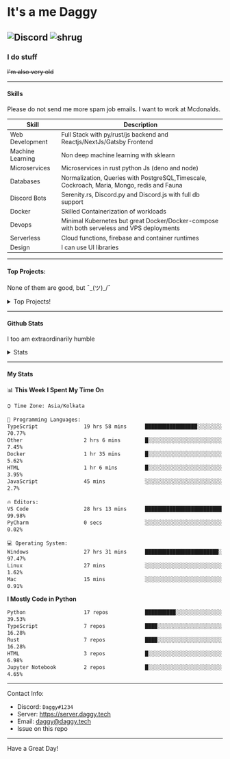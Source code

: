 
# It's a me Daggy

![Discord](https://img.shields.io/discord/491175207122370581?color=black&label=Discord&logo=discord) ![shrug](https://komarev.com/ghpvc/?username=Daggy1234&style=flat-square)
 ----

### I do stuff

~~I'm also very old~~


-----

#### Skills

Please do not send me more spam job emails. I want to work at Mcdonalds.

| Skill | Description |
| ----- | ----------- |
| Web Development | Full Stack with py/rust/js backend and Reactjs/NextJs/Gatsby Frontend
| Machine Learning | Non deep machine learning with sklearn |
| Microservices | Microservices in rust python Js (deno and node) |
| Databases | Normalization, Queries with PostgreSQL,Timescale, Cockroach,  Maria, Mongo, redis and Fauna |
| Discord Bots | Serenity.rs, Discord.py and Discord.js with full db support |
| Docker | Skilled Containerization of workloads |
| Devops | Minimal Kubernetes but great Docker/Docker-compose with both serveless and VPS deployments |
| Serverless | Cloud functions, firebase and container runtimes |
| Design | I can use UI libraries|

-----

#### Top Projects:

None of them are good, but ¯\_(ツ)_/¯
<details>
  <summary>Top Projects!</summary>
    
   - [Dagpi](https://dagpi.xyz) : Full stack api built with rust, postgres, redis, python and typescript with Full frontend dashboard and  full monitoring. Also 2 api wrappers for it.
    
   - [Dagbot](https://dagbot.daggy.tech): discord bot with website and feedback along with large fully customisable interface using Postgres and discord.py
    
   - [R.Daggy](https://github.com/Daggy1234/r.daggy): Private discord bot for my server with rust
    
   - [New York Pizza](https://github.com/Daggy1234/NewYorkPizza): A data science study that uses Data analysis and ML to predict the best place to open a pizza shop
 
</details>

-----

#### Github Stats

I too am extraordinarily humble

<details>
  <summary>Stats</summary>
<a href="https://github.com/Daggy1234">
  <img src="https://github-readme-stats.vercel.app/api?username=Daggy1234&show_icons=true&hide_border=true" />
</a><a href="https://github.com/Daggy1234">
  <img src="https://github-readme-stats.vercel.app/api/top-langs/?username=Daggy1234&layout=compact&langs_count=9&hide=css,html" />
</a><a href="https://github.com/Daggy1234">
 <img src="https://raw.githubusercontent.com/Daggy1234/generate-stats/master/generated/overview.svg" />
</a><a href="https://github.com/Daggy1234">
 <img src="https://raw.githubusercontent.com/Daggy1234/generate-stats/master/generated/languages.svg" />
 </a>
</details>
  
-----

#### My Stats

<!--START_SECTION:waka-->
📊 **This Week I Spent My Time On** 

```text
⌚︎ Time Zone: Asia/Kolkata

💬 Programming Languages: 
TypeScript               19 hrs 58 mins      █████████████████░░░░░░░░   70.77% 
Other                    2 hrs 6 mins        █░░░░░░░░░░░░░░░░░░░░░░░░   7.45% 
Docker                   1 hr 35 mins        █░░░░░░░░░░░░░░░░░░░░░░░░   5.62% 
HTML                     1 hr 6 mins         █░░░░░░░░░░░░░░░░░░░░░░░░   3.95% 
JavaScript               45 mins             ░░░░░░░░░░░░░░░░░░░░░░░░░   2.7%

🔥 Editors: 
VS Code                  28 hrs 13 mins      █████████████████████████   99.98% 
PyCharm                  0 secs              ░░░░░░░░░░░░░░░░░░░░░░░░░   0.02%

💻 Operating System: 
Windows                  27 hrs 31 mins      ████████████████████████░   97.47% 
Linux                    27 mins             ░░░░░░░░░░░░░░░░░░░░░░░░░   1.62% 
Mac                      15 mins             ░░░░░░░░░░░░░░░░░░░░░░░░░   0.91%

```

**I Mostly Code in Python** 

```text
Python                   17 repos            ██████████░░░░░░░░░░░░░░░   39.53% 
TypeScript               7 repos             ████░░░░░░░░░░░░░░░░░░░░░   16.28% 
Rust                     7 repos             ████░░░░░░░░░░░░░░░░░░░░░   16.28% 
HTML                     3 repos             █░░░░░░░░░░░░░░░░░░░░░░░░   6.98% 
Jupyter Notebook         2 repos             █░░░░░░░░░░░░░░░░░░░░░░░░   4.65%

```



<!--END_SECTION:waka-->

-----

Contact Info:

- Discord: `Daggy#1234`
- Server: https://server.daggy.tech
- Email: daggy@daggy.tech
- Issue on this repo

-----
Have a Great Day!
